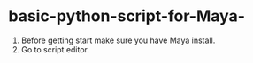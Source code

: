 # basic-python-script-for-Maya-
1. Before getting start make sure you have Maya install.
2. Go to script editor.
